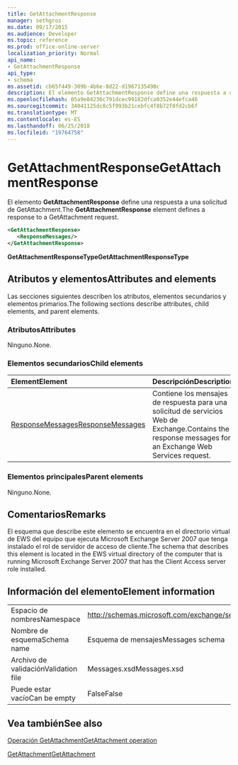 ```yaml
---
title: GetAttachmentResponse
manager: sethgros
ms.date: 09/17/2015
ms.audience: Developer
ms.topic: reference
ms.prod: office-online-server
localization_priority: Normal
api_name:
- GetAttachmentResponse
api_type:
- schema
ms.assetid: cb65f449-309b-4b6e-8d22-d1967135490c
description: El elemento GetAttachmentResponse define una respuesta a una solicitud de GetAttachment.
ms.openlocfilehash: 05a9e84236c791dcec99182dfca0352e44efca46
ms.sourcegitcommit: 34041125dc8c5f993b21cebfc4f8b72f0fd2cb6f
ms.translationtype: MT
ms.contentlocale: es-ES
ms.lasthandoff: 06/25/2018
ms.locfileid: "19764758"
---
```

# <a name="getattachmentresponse"></a><span data-ttu-id="43e2f-103">GetAttachmentResponse</span><span class="sxs-lookup"><span data-stu-id="43e2f-103">GetAttachmentResponse</span></span>

<span data-ttu-id="43e2f-104">El elemento **GetAttachmentResponse** define una respuesta a una solicitud de GetAttachment.</span><span class="sxs-lookup"><span data-stu-id="43e2f-104">The **GetAttachmentResponse** element defines a response to a GetAttachment request.</span></span> 
  
```xml
<GetAttachmentResponse>
   <ResponseMessages/>
</GetAttachmentResponse>
```

 <span data-ttu-id="43e2f-105">**GetAttachmentResponseType**</span><span class="sxs-lookup"><span data-stu-id="43e2f-105">**GetAttachmentResponseType**</span></span>
## <a name="attributes-and-elements"></a><span data-ttu-id="43e2f-106">Atributos y elementos</span><span class="sxs-lookup"><span data-stu-id="43e2f-106">Attributes and elements</span></span>

<span data-ttu-id="43e2f-107">Las secciones siguientes describen los atributos, elementos secundarios y elementos primarios.</span><span class="sxs-lookup"><span data-stu-id="43e2f-107">The following sections describe attributes, child elements, and parent elements.</span></span>
  
### <a name="attributes"></a><span data-ttu-id="43e2f-108">Atributos</span><span class="sxs-lookup"><span data-stu-id="43e2f-108">Attributes</span></span>

<span data-ttu-id="43e2f-109">Ninguno.</span><span class="sxs-lookup"><span data-stu-id="43e2f-109">None.</span></span>
  
### <a name="child-elements"></a><span data-ttu-id="43e2f-110">Elementos secundarios</span><span class="sxs-lookup"><span data-stu-id="43e2f-110">Child elements</span></span>

|<span data-ttu-id="43e2f-111">**Element**</span><span class="sxs-lookup"><span data-stu-id="43e2f-111">**Element**</span></span>|<span data-ttu-id="43e2f-112">**Descripción**</span><span class="sxs-lookup"><span data-stu-id="43e2f-112">**Description**</span></span>|
|:-----|:-----|
|[<span data-ttu-id="43e2f-113">ResponseMessages</span><span class="sxs-lookup"><span data-stu-id="43e2f-113">ResponseMessages</span></span>](responsemessages.md) <br/> |<span data-ttu-id="43e2f-114">Contiene los mensajes de respuesta para una solicitud de servicios Web de Exchange.</span><span class="sxs-lookup"><span data-stu-id="43e2f-114">Contains the response messages for an Exchange Web Services request.</span></span>  <br/> |
   
### <a name="parent-elements"></a><span data-ttu-id="43e2f-115">Elementos principales</span><span class="sxs-lookup"><span data-stu-id="43e2f-115">Parent elements</span></span>

<span data-ttu-id="43e2f-116">Ninguno.</span><span class="sxs-lookup"><span data-stu-id="43e2f-116">None.</span></span>
  
## <a name="remarks"></a><span data-ttu-id="43e2f-117">Comentarios</span><span class="sxs-lookup"><span data-stu-id="43e2f-117">Remarks</span></span>

<span data-ttu-id="43e2f-118">El esquema que describe este elemento se encuentra en el directorio virtual de EWS del equipo que ejecuta Microsoft Exchange Server 2007 que tenga instalado el rol de servidor de acceso de cliente.</span><span class="sxs-lookup"><span data-stu-id="43e2f-118">The schema that describes this element is located in the EWS virtual directory of the computer that is running Microsoft Exchange Server 2007 that has the Client Access server role installed.</span></span>
  
## <a name="element-information"></a><span data-ttu-id="43e2f-119">Información del elemento</span><span class="sxs-lookup"><span data-stu-id="43e2f-119">Element information</span></span>

|||
|:-----|:-----|
|<span data-ttu-id="43e2f-120">Espacio de nombres</span><span class="sxs-lookup"><span data-stu-id="43e2f-120">Namespace</span></span>  <br/> |http://schemas.microsoft.com/exchange/services/2006/messages  <br/> |
|<span data-ttu-id="43e2f-121">Nombre de esquema</span><span class="sxs-lookup"><span data-stu-id="43e2f-121">Schema name</span></span>  <br/> |<span data-ttu-id="43e2f-122">Esquema de mensajes</span><span class="sxs-lookup"><span data-stu-id="43e2f-122">Messages schema</span></span>  <br/> |
|<span data-ttu-id="43e2f-123">Archivo de validación</span><span class="sxs-lookup"><span data-stu-id="43e2f-123">Validation file</span></span>  <br/> |<span data-ttu-id="43e2f-124">Messages.xsd</span><span class="sxs-lookup"><span data-stu-id="43e2f-124">Messages.xsd</span></span>  <br/> |
|<span data-ttu-id="43e2f-125">Puede estar vacío</span><span class="sxs-lookup"><span data-stu-id="43e2f-125">Can be empty</span></span>  <br/> |<span data-ttu-id="43e2f-126">False</span><span class="sxs-lookup"><span data-stu-id="43e2f-126">False</span></span>  <br/> |
   
## <a name="see-also"></a><span data-ttu-id="43e2f-127">Vea también</span><span class="sxs-lookup"><span data-stu-id="43e2f-127">See also</span></span>



[<span data-ttu-id="43e2f-128">Operación GetAttachment</span><span class="sxs-lookup"><span data-stu-id="43e2f-128">GetAttachment operation</span></span>](getattachment-operation.md)
  
[<span data-ttu-id="43e2f-129">GetAttachment</span><span class="sxs-lookup"><span data-stu-id="43e2f-129">GetAttachment</span></span>](getattachment.md)

